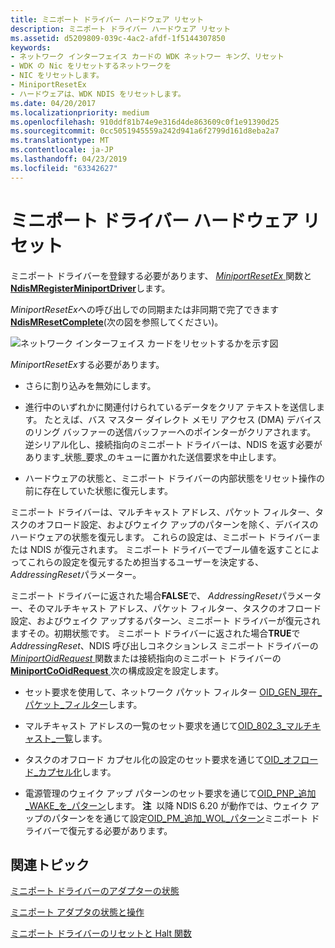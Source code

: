```yaml
---
title: ミニポート ドライバー ハードウェア リセット
description: ミニポート ドライバー ハードウェア リセット
ms.assetid: d5209809-039c-4ac2-afdf-1f5144307850
keywords:
- ネットワーク インターフェイス カードの WDK ネットワー キング、リセット
- WDK の Nic をリセットするネットワークを
- NIC をリセットします。
- MiniportResetEx
- ハードウェアは、WDK NDIS をリセットします。
ms.date: 04/20/2017
ms.localizationpriority: medium
ms.openlocfilehash: 910ddf81b74e9e316d4de863609c0f1e91390d25
ms.sourcegitcommit: 0cc5051945559a242d941a6f2799d161d8eba2a7
ms.translationtype: MT
ms.contentlocale: ja-JP
ms.lasthandoff: 04/23/2019
ms.locfileid: "63342627"
---
```

# <a name="miniport-driver-hardware-reset"></a>ミニポート ドライバー ハードウェア リセット





ミニポート ドライバーを登録する必要があります、 [ *MiniportResetEx* ](https://msdn.microsoft.com/library/windows/hardware/ff559432)関数と[ **NdisMRegisterMiniportDriver**](https://msdn.microsoft.com/library/windows/hardware/ff563654)します。

*MiniportResetEx*への呼び出しでの同期または非同期で完了できます[ **NdisMResetComplete**](https://msdn.microsoft.com/library/windows/hardware/ff563663)(次の図を参照してください)。

![ネットワーク インターフェイス カードをリセットするかを示す図](images/207-09.png)

*MiniportResetEx*する必要があります。

-   さらに割り込みを無効にします。

-   進行中のいずれかに関連付けられているデータをクリア テキストを送信します。 たとえば、バス マスター ダイレクト メモリ アクセス (DMA) デバイスのリング バッファーの送信バッファーへのポインターがクリアされます。 逆シリアル化し、接続指向のミニポート ドライバーは、NDIS を返す必要があります\_状態\_要求\_のキューに置かれた送信要求を中止します。

-   ハードウェアの状態と、ミニポート ドライバーの内部状態をリセット操作の前に存在していた状態に復元します。

ミニポート ドライバーは、マルチキャスト アドレス、パケット フィルター、タスクのオフロード設定、およびウェイク アップのパターンを除く、デバイスのハードウェアの状態を復元します。 これらの設定は、ミニポート ドライバーまたは NDIS が復元されます。 ミニポート ドライバーでブール値を返すことによってこれらの設定を復元するため担当するユーザーを決定する、 *AddressingReset*パラメーター。

ミニポート ドライバーに返された場合**FALSE**で、 *AddressingReset*パラメーター、そのマルチキャスト アドレス、パケット フィルター、タスクのオフロード設定、およびウェイク アップするパターン、ミニポート ドライバーが復元されますその。初期状態です。 ミニポート ドライバーに返された場合**TRUE**で*AddressingReset*、NDIS 呼び出しコネクションレス ミニポート ドライバーの[ *MiniportOidRequest* ](https://msdn.microsoft.com/library/windows/hardware/ff559416)関数または接続指向のミニポート ドライバーの[ **MiniportCoOidRequest** ](https://msdn.microsoft.com/library/windows/hardware/ff559362)次の構成設定を設定します。

-   セット要求を使用して、ネットワーク パケット フィルター [OID\_GEN\_現在\_パケット\_フィルター](https://msdn.microsoft.com/library/windows/hardware/ff569575)します。

-   マルチキャスト アドレスの一覧のセット要求を通じて[OID\_802\_3\_マルチキャスト\_一覧](https://msdn.microsoft.com/library/windows/hardware/ff569073)します。

-   タスクのオフロード カプセル化の設定のセット要求を通じて[OID\_オフロード\_カプセル化](https://msdn.microsoft.com/library/windows/hardware/ff569762)します。

-   電源管理のウェイク アップ パターンのセット要求を通じて[OID\_PNP\_追加\_WAKE\_を\_パターン](https://msdn.microsoft.com/library/windows/hardware/ff569773)します。
    **注**  以降 NDIS 6.20 が動作では、ウェイク アップのパターンをを通じて設定[OID\_PM\_追加\_WOL\_パターン](https://msdn.microsoft.com/library/windows/hardware/ff569764)ミニポート ドライバーで復元する必要があります。

     

## <a name="related-topics"></a>関連トピック


[ミニポート ドライバーのアダプターの状態](adapter-states-of-a-miniport-driver.md)

[ミニポート アダプタの状態と操作](miniport-adapter-states-and-operations.md)

[ミニポート ドライバーのリセットと Halt 関数](https://msdn.microsoft.com/library/windows/hardware/ff564064)

 

 






